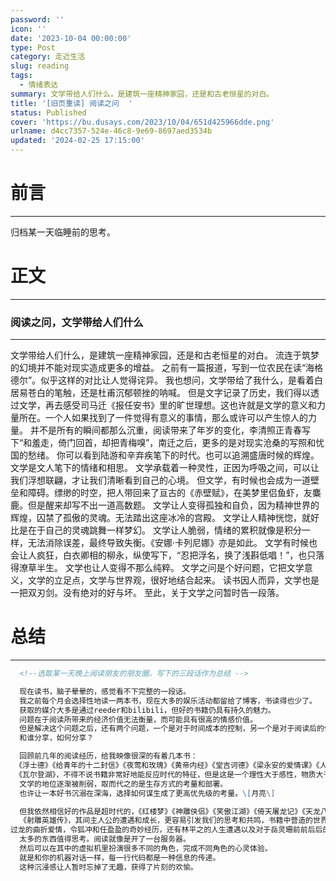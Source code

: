 ```yaml
---
password: ''
icon: ''
date: '2023-10-04 00:00:00'
type: Post
category: 走近生活
slug: reading
tags:
  - 情绪表达
summary: 文学带给人们什么，是建筑一座精神家园，还是和古老恒星的对白。
title: '[旧页重读] 阅读之问  '
status: Published
cover: 'https://bu.dusays.com/2023/10/04/651d425966dde.png'
urlname: d4cc7357-524e-46c8-9e69-8697aed3534b
updated: '2024-02-25 17:15:00'
---
```


# 前言


---


  归档某一天临睡前的思考。


# 正文


---


### 阅读之问，文学带给人们什么


---


  文学带给人们什么，是建筑一座精神家园，还是和古老恒星的对白。
  流连于筑梦的幻境并不能对现实造成更多的增益。
  之前有一篇报道，写到一位农民在读“海格德尔”。似乎这样的对比让人觉得诧异。
  我也想问，文学带给了我什么，是看着白居易苍白的笔触，还是杜甫沉郁顿挫的呐喊。
  但是文字记录了历史，我们得以透过文学，再去感受司马迁《报任安书》里的旷世理想。这也许就是文学的意义和力量所在。一个人如果找到了一件觉得有意义的事情，那么或许可以产生惊人的力量。
  并不是所有的瞬间都那么沉重，阅读带来了年岁的变化，李清照正青春写下“和羞走，倚门回首，却把青梅嗅”，南迁之后，更多的是对现实沧桑的写照和忧国的愁绪。
  你可以看到陆游和辛弃疾笔下的时代。也可以追溯盛唐时候的辉煌。文学是文人笔下的情绪和相思。
  文学承载着一种灵性，正因为呼吸之间，可以让我们浮想联翩，才让我们清晰看到自己的心境。
  但文学，有时候也会成为一道壁垒和障碍。缥缈的时空，把人带回来了亘古的《赤壁赋》，在美梦里侣鱼虾，友麋鹿。但是醒来却写不出一道高数题。
  文学让人变得孤独和自负，因为精神世界的辉煌，囚禁了孤傲的灵魂。无法踏出这座冰冷的宫殿。
  文学让人精神恍惚，就好比是在于自己的灵魂跳舞一样梦幻。
  文学让人脆弱，情绪的累积就像是积分一样，无法消除误差，最终导致失衡。《安娜·卡列尼娜》亦是如此。
  文学有时候也会让人疯狂，白衣卿相的柳永，纵使写下，“忍把浮名，换了浅斟低唱！”，也只落得潦草半生。
  文学也让人变得不那么纯粹。
  文学之问是个好问题，它把文学意义，文学的立足点，文学与世界观，很好地结合起来。
  读书因人而异，文学也是一把双刃剑。没有绝对的好与坏。
  至此，关于文学之问暂时告一段落。


# 总结


---


```markdown
  <!--选取某一天晚上阅读朋友的朋友圈，写下的三段话作为总结 -->

  现在读书，脑子晕晕的，感觉看不下完整的一段话。
  我之前每个月会选择性地读一两本书，现在大多的娱乐活动都留给了博客，书读得也少了。
  获取的媒介大多是通过reeder和bilibili，但好的书籍仍具有持久的魅力。
  问题在于阅读所带来的经济价值无法衡量，而可能具有很高的情感价值。
  但是解决这个问题之后，还有两个问题，一个是对于时间成本的控制，另一个是对于阅读后的信息整流。
  和谁分享，如何分享？

  回顾前几年的阅读经历，给我映像很深的有着几本书：
 《浮士德》《给青年的十二封信》《夜莺和玫瑰》《黄帝内经》《堂吉诃德》《梁永安的爱情课》《人间失格》
 《瓦尔登湖》，不得不说书籍非常好地能反应时代的特征，但是这是一个理性大于感性，物质大于精神的时代。
  文学的地位逐渐被削弱，取而代之的是生存方式的考量和部署。
  也许让一本好书沉溺在深海，选择如何谋生成了更高优先级的考量。\[月亮\]

  但我依然相信好的作品是超时代的，《红楼梦》《神雕侠侣》《笑傲江湖》《倚天屠龙记》《天龙八部》
  《射雕英雄传》，其间主人公的遭遇和成长，更容易引发我们的思考和共鸣，书籍中营造的世界是极其瑰丽的。
过龙的曲折爱情，令狐冲和任盈盈的奇妙经历，还有林平之的人生遭遇以及对于岳灵珊前前后后的感情态度。
  太多的东西值得思考。阅读就像是开了一台服务器。
  然后可以在其中的虚拟机里扮演很多不同的角色，完成不同角色的心灵体验。
  就是和你的机器对话一样，每一行代码都是一种信息的传递。
  这种沉浸感让人暂时忘掉了无趣，获得了片刻的欢愉。
```

